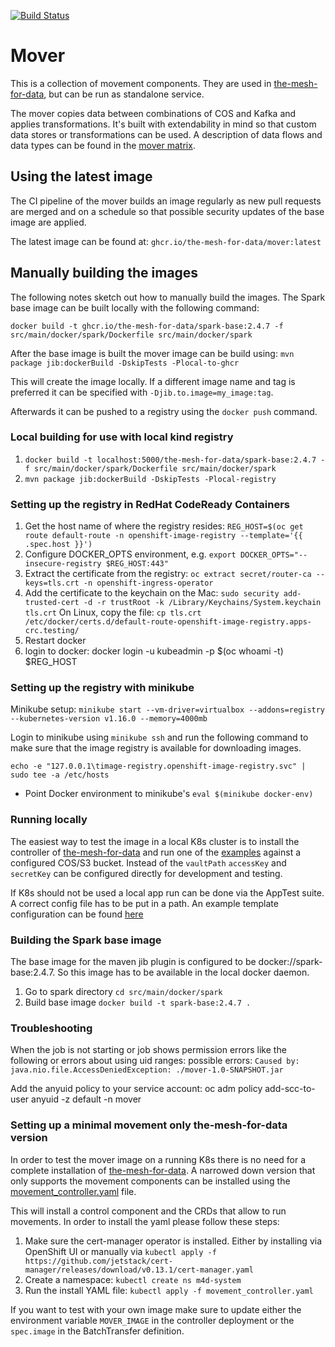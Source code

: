 [![Build Status](https://travis-ci.com/IBM/the-mesh-for-data-mover.svg?branch=master)](https://travis-ci.com/IBM/the-mesh-for-data-mover)

# Mover

This is a collection of movement components. They are used in [the-mesh-for-data](https://github.com/IBM/the-mesh-for-data),
but can be run as standalone service.

The mover copies data between combinations of COS and Kafka and applies transformations.
It's built with extendability in mind so that custom data stores or transformations can be used.
A description of data flows and data types can be found in the [mover matrix](Mover-matrix.md).

## Using the latest image

The CI pipeline of the mover builds an image regularly as new pull requests are merged and on a schedule so that
possible security updates of the base image are applied.

The latest image can be found at: `ghcr.io/the-mesh-for-data/mover:latest`

## Manually building the images

The following notes sketch out how to manually build the images.
The Spark base image can be built locally with the following command:

```docker build -t ghcr.io/the-mesh-for-data/spark-base:2.4.7 -f src/main/docker/spark/Dockerfile src/main/docker/spark```

After the base image is built the mover image can be build using:
```mvn package jib:dockerBuild -DskipTests -Plocal-to-ghcr```

This will create the image locally. If a different image name and tag is preferred it can be specified with `-Djib.to.image=my_image:tag`.

Afterwards it can be pushed to a registry using the `docker push` command.

### Local building for use with local kind registry

1. ```docker build -t localhost:5000/the-mesh-for-data/spark-base:2.4.7 -f src/main/docker/spark/Dockerfile src/main/docker/spark```
2. ```mvn package jib:dockerBuild -DskipTests -Plocal-registry```

### Setting up the registry in RedHat CodeReady Containers

1. Get the host name of where the registry resides:
   `REG_HOST=$(oc get route default-route -n openshift-image-registry --template='{{ .spec.host }}')`
2. Configure DOCKER_OPTS environment, e.g.
   `export DOCKER_OPTS="--insecure-registry $REG_HOST:443"`
3. Extract the certificate from the registry:
    `oc extract secret/router-ca --keys=tls.crt -n openshift-ingress-operator`
4. Add the certificate to the keychain on the Mac:
    `sudo security add-trusted-cert -d -r trustRoot -k /Library/Keychains/System.keychain tls.crt`
    On Linux, copy the file:
    `cp tls.crt /etc/docker/certs.d/default-route-openshift-image-registry.apps-crc.testing/`
5. Restart docker
6. login to docker:
   docker login -u kubeadmin -p $(oc whoami -t) $REG_HOST

### Setting up the registry with minikube

Minikube setup:
`minikube start --vm-driver=virtualbox --addons=registry --kubernetes-version v1.16.0 --memory=4000mb`

Login to minikube using `minikube ssh` and run the following command to make sure that the image
registry is available for downloading images.

`echo -e "127.0.0.1\timage-registry.openshift-image-registry.svc" | sudo tee -a /etc/hosts`

* Point Docker environment to minikube's `eval $(minikube docker-env)`

### Running locally

The easiest way to test the image in a local K8s cluster is to install the controller of [the-mesh-for-data](https://github.com/IBM/the-mesh-for-data)
and run one of the [examples](https://github.com/IBM/the-mesh-for-data/blob/master/manager/config/samples/motion_v1_batchtransfer.yaml) against a configured
COS/S3 bucket. Instead of the `vaultPath` `accessKey` and `secretKey` can be configured directly for development and testing.

If K8s should not be used a local app run can be done via the AppTest suite. A correct config file has to be put in a path. An example template configuration
can be found [here](src/main/resources/test.conf.template)  

### Building the Spark base image
The base image for the maven jib plugin is configured to be docker://spark-base:2.4.7.
So this image has to be available in the local docker daemon.

1. Go to spark directory `cd src/main/docker/spark`
2. Build base image `docker build -t spark-base:2.4.7 .`

### Troubleshooting
When the job is not starting or job shows permission errors like the following or errors about using uid ranges:
possible errors: `Caused by: java.nio.file.AccessDeniedException: ./mover-1.0-SNAPSHOT.jar`

Add the anyuid policy to your service account:
oc adm policy add-scc-to-user anyuid -z default -n mover


### Setting up a minimal movement only the-mesh-for-data version

In order to test the mover image on a running K8s there is no need for a complete installation of [the-mesh-for-data](https://github.com/IBM/the-mesh-for-data).
A narrowed down version that only supports the movement components can be installed using the [movement_controller.yaml](movement_controller.yaml) file.

This will install a control component and the CRDs that allow to run movements. In order to install the yaml please follow these steps:
1. Make sure the cert-manager operator is installed. Either by installing via OpenShift UI or manually via `kubectl apply -f https://github.com/jetstack/cert-manager/releases/download/v0.13.1/cert-manager.yaml`
2. Create a namespace: `kubectl create ns m4d-system`
3. Run the install YAML file: `kubectl apply -f movement_controller.yaml`

If you want to test with your own image make sure to update either the environment variable `MOVER_IMAGE` in the controller deployment or the `spec.image` in the BatchTransfer definition.
